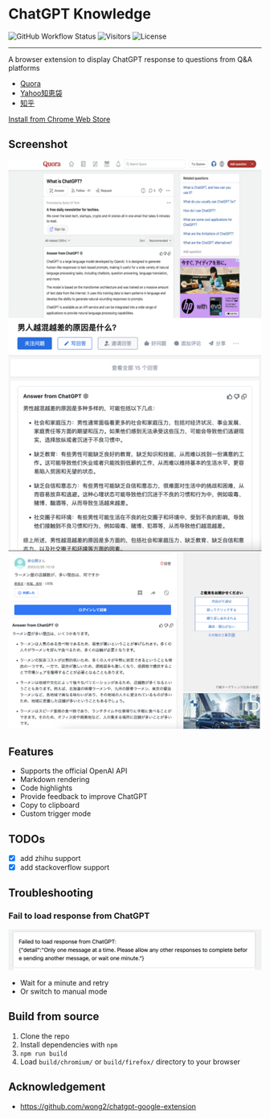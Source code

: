 # ChatGPT Knowledge

![GitHub Workflow Status](https://github.com/xubujie/chatgpt-knowledge/actions/workflows/pre-release-build.yml/badge.svg)
![Visitors](https://api.visitorbadge.io/api/visitors?path=https%3A%2F%2Fgithub.com%2Fxubujie%2Fchatgpt-knowledge&label=VISITORS&countColor=%23dce775&style=flat-square)
![License](https://img.shields.io/github/license/wong2/chatgpt-google-extension)

---

A browser extension to display ChatGPT response to questions from Q&A platforms
* [Quora](https://www.quora.com/)
* [Yahoo知恵袋](https://chiebukuro.yahoo.co.jp/)
* [知乎](https://www.zhihu.com/)

[Install from Chrome Web Store](https://chrome.google.com/webstore/detail/chatgpt-knowledge/chdldcpcjochbemlaclnckfkeaojibao)

## Screenshot

![quora](screenshots/quora.png?raw=true)
![zhihu](screenshots/zhihu.png?raw=true)
![yahoo](screenshots/yahoo.png?raw=true)

## Features

- Supports the official OpenAI API
- Markdown rendering
- Code highlights
- Provide feedback to improve ChatGPT
- Copy to clipboard
- Custom trigger mode

## TODOs

- [x] add zhihu support
- [x] add stackoverflow support

## Troubleshooting

### Fail to load response from ChatGPT
![failure](screenshots/failure.png)

* Wait for a minute and retry
* Or switch to manual mode

## Build from source

1. Clone the repo
2. Install dependencies with `npm`
3. `npm run build`
4. Load `build/chromium/` or `build/firefox/` directory to your browser


## Acknowledgement

* https://github.com/wong2/chatgpt-google-extension